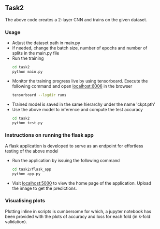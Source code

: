 ## Task2

The above code creates a 2-layer CNN and trains on the given dataset.

### Usage
* Adjust the dataset path in main.py
* If needed, change the batch size, number of epochs and number of splits in the main.py file
* Run the training
    ```bash
    cd task2
    python main.py
    ```
* Monitor the training progress live by using tensorboard. Execute the following command and open [localhost:6006](http://127.0.0.1:6006/) in the browser
    ```bash
    tensorboard --logdir runs
    ```
* Trained model is saved in the same hierarchy under the name 'ckpt.pth'
* Use the above model to inference and compute the test accuracy
    ```bash
    cd task2
    python test.py
    ```

### Instructions on running the flask app
A flask application is developed to serve as an endpoint for effortless testing of the above model

- Run the application by issuing the following command
    ```bash
    cd task2/flask_app
    python app.py
    ```
- Visit [localhost:5000](http://127.0.0.1:5000/) to view the home page of the application. Upload the image to get the predictions.

### Visualising plots
Plotting inline in scripts is cumbersome for which, a jupyter notebook has been provided with the plots of accuracy and loss for each fold (in k-fold validation).